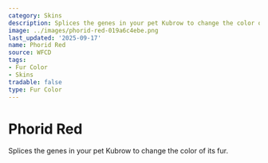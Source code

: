 ```yaml
---
category: Skins
description: Splices the genes in your pet Kubrow to change the color of its fur.
image: ../images/phorid-red-019a6c4ebe.png
last_updated: '2025-09-17'
name: Phorid Red
source: WFCD
tags:
- Fur Color
- Skins
tradable: false
type: Fur Color
---
```


# Phorid Red

Splices the genes in your pet Kubrow to change the color of its fur.

